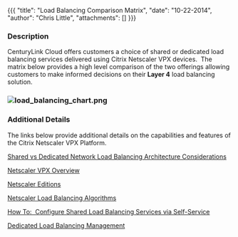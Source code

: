 {{{
  "title": "Load Balancing Comparison Matrix",
  "date": "10-22-2014",
  "author": "Chris Little",
  "attachments": []
}}}

<h3>Description</h3>
<p>CenturyLink Cloud offers customers a choice of shared or dedicated load balancing services delivered using Citrix Netscaler VPX devices. &nbsp;The matrix below provides a high level comparison of the two offerings allowing customers to make informed decisions
  on their <strong>Layer 4</strong> load balancing solution.&nbsp;</p>
<h3><img src="https://t3n.zendesk.com/attachments/token/v1eqBILwtFaY6yKzEYcvFsCiH/?name=load+balancing+chart.png" alt="load_balancing_chart.png" /></h3>
<h3>Additional Details</h3>
<p>The links below provide additional details on the capabilities and features of the Citrix Netscaler VPX Platform. &nbsp;</p>
<p><a href="http://help.tier3.com/entries/23688917-Load-Balancing-Dedicated-vs-Shared" target="_blank">Shared vs Dedicated Network Load Balancing Architecture Considerations</a>
</p>
<p><a href="http://www.citrix.com/products/netscaler-application-delivery-controller/features/platforms/vpx.html" target="_blank">Netscaler VPX Overview</a>
</p>
<p><a href="http://www.citrix.com/products/netscaler-application-delivery-controller/features/editions.html" target="_blank">Netscaler Editions</a>
</p>
<p><a href="http://support.citrix.com/proddocs/topic/netscaler-load-balancing-93/ns-lb-customizing-lbalgorithms-wrapper-con.html" target="_blank">Netscaler Load Balancing Algorithms</a>
</p>
<p><a href="http://help.tier3.com/entries/22110695-Creating-a-Self-Service-Load-Balancing-Configuration" target="_blank">How To: &nbsp;Configure Shared Load Balancing Services via Self-Service</a>
</p>
<p><a href="https://t3n.zendesk.com/entries/27216280-Dedicated-Load-Balancer-Basic-Management" target="_blank">Dedicated Load Balancing Management</a>
</p>
<p>&nbsp;</p>
<p>&nbsp;</p>
<p>&nbsp;</p>
<p>&nbsp;</p>